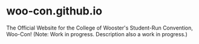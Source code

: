 # woo-con.github.io
The Official Website for the College of Wooster's Student-Run Convention, Woo-Con! (Note: Work in progress. Description also a work in progress.)
